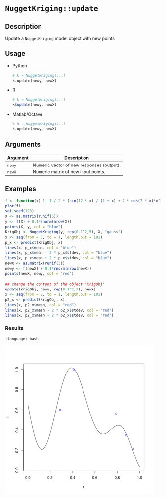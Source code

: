 # `NuggetKriging::update`


## Description

Update a `NuggetKriging` model object with new points


## Usage

* Python
    ```python
    # k = NuggetKriging(...)
    k.update(newy, newX)
    ```
* R
    ```r
    # k = NuggetKriging(...)
    k$update(newy, newX)
    ```
* Matlab/Octave
    ```octave
    % k = NuggetKriging(...)
    k.update(newy, newX)
    ```


## Arguments

Argument      |Description
------------- |----------------
`newy`     |     Numeric vector of new responses (output).
`newX`     |     Numeric matrix of new input points.


## Examples

```r
f <- function(x) 1- 1 / 2 * (sin(12 * x) / (1 + x) + 2 * cos(7 * x)*x^5 + 0.7)
plot(f)
set.seed(123)
X <- as.matrix(runif(5))
y <- f(X) + 0.1*rnorm(nrow(X))
points(X, y, col = "blue")
KrigObj <- NuggetKriging(y, rep(0.1^2,5), X, "gauss")
x <- seq(from = 0, to = 1, length.out = 101)
p_x <- predict(KrigObj, x)
lines(x, p_x$mean, col = "blue")
lines(x, p_x$mean - 2 * p_x$stdev, col = "blue")
lines(x, p_x$mean + 2 * p_x$stdev, col = "blue")
newX <- as.matrix(runif(3))
newy <- f(newX) + 0.1*rnorm(nrow(newX))
points(newX, newy, col = "red")

## change the content of the object 'KrigObj'
update(KrigObj, newy, rep(0.1^2,3), newX)
x <- seq(from = 0, to = 1, length.out = 101)
p2_x <- predict(KrigObj, x)
lines(x, p2_x$mean, col = "red")
lines(x, p2_x$mean - 2 * p2_x$stdev, col = "red")
lines(x, p2_x$mean + 2 * p2_x$stdev, col = "red")
```

### Results
```{literalinclude} ../examples/update.NuggetKriging.md.Rout
:language: bash
```
![](../examples/update.NuggetKriging.md.png)
